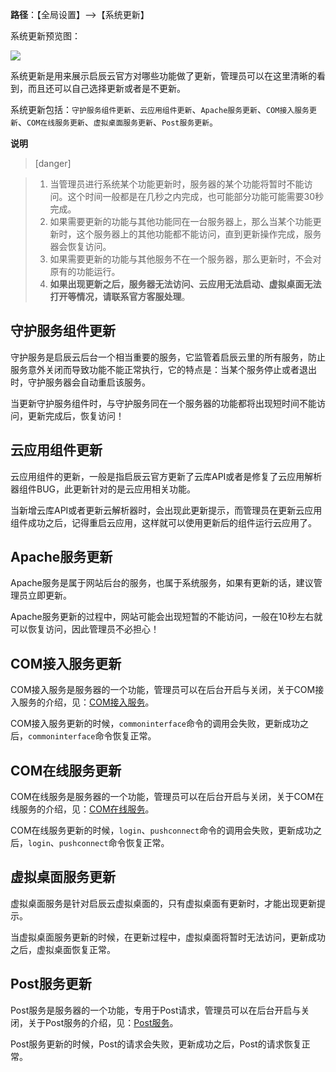 **路径**：【全局设置】-->【系统更新】

系统更新预览图：

![](http://docfiles.baibaoyun.com/FkIVy5ryHK0v2-LmgOWmNmZycbBh)

系统更新是用来展示启辰云官方对哪些功能做了更新，管理员可以在这里清晰的看到，而且还可以自己选择更新或者是不更新。

系统更新包括：`守护服务组件更新`、`云应用组件更新`、`Apache服务更新`、`COM接入服务更新`、`COM在线服务更新`、`虚拟桌面服务更新`、`Post服务更新`。

**说明**

>[danger] 

>1. 当管理员进行系统某个功能更新时，服务器的某个功能将暂时不能访问。这个时间一般都是在几秒之内完成，也可能部分功能可能需要30秒完成。
>1. 如果需要更新的功能与其他功能同在一台服务器上，那么当某个功能更新时，这个服务器上的其他功能都不能访问，直到更新操作完成，服务器会恢复访问。
>1. 如果需要更新的功能与其他服务不在一个服务器，那么更新时，不会对原有的功能运行。
>1. **如果出现更新之后，服务器无法访问、云应用无法启动、虚拟桌面无法打开等情况，请联系官方客服处理**。

## 守护服务组件更新
守护服务是启辰云后台一个相当重要的服务，它监管着启辰云里的所有服务，防止服务意外关闭而导致功能不能正常执行，它的特点是：当某个服务停止或者退出时，守护服务器会自动重启该服务。

当更新守护服务组件时，与守护服务同在一个服务器的功能都将出现短时间不能访问，更新完成后，恢复访问！

## 云应用组件更新
云应用组件的更新，一般是指启辰云官方更新了云库API或者是修复了云应用解析器组件BUG，此更新针对的是云应用相关功能。

当新增云库API或者更新云解析器时，会出现此更新提示，而管理员在更新云应用组件成功之后，记得重启云应用，这样就可以使用更新后的组件运行云应用了。


## Apache服务更新
Apache服务是属于网站后台的服务，也属于系统服务，如果有更新的话，建议管理员立即更新。

Apache服务更新的过程中，网站可能会出现短暂的不能访问，一般在10秒左右就可以恢复访问，因此管理员不必担心！


## COM接入服务更新
COM接入服务是服务器的一个功能，管理员可以在后台开启与关闭，关于COM接入服务的介绍，见：[COM接入服务](COM接入服务.md)。

COM接入服务更新的时候，`commoninterface`命令的调用会失败，更新成功之后，`commoninterface`命令恢复正常。


## COM在线服务更新
COM在线服务是服务器的一个功能，管理员可以在后台开启与关闭，关于COM在线服务的介绍，见：[COM在线服务](COM在线服务.md)。

COM在线服务更新的时候，`login`、`pushconnect`命令的调用会失败，更新成功之后，`login`、`pushconnect`命令恢复正常。


## 虚拟桌面服务更新
虚拟桌面服务是针对启辰云虚拟桌面的，只有虚拟桌面有更新时，才能出现更新提示。

当虚拟桌面服务更新的时候，在更新过程中，虚拟桌面将暂时无法访问，更新成功之后，虚拟桌面恢复正常。


## Post服务更新
Post服务是服务器的一个功能，专用于Post请求，管理员可以在后台开启与关闭，关于Post服务的介绍，见：[Post服务](https://doc.baibaoyun.com/backend/10328)。

Post服务更新的时候，Post的请求会失败，更新成功之后，Post的请求恢复正常。

